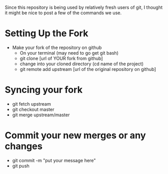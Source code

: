 Since this repository is being used by relatively fresh users of git, I thought it might be nice to post a few of the commands we use.

# Setting Up the Fork
* Make your fork of the repository on github
  - On your terminal (may need to go get git bash)
  - git clone [url of YOUR fork from github]
  - change into your cloned directory (cd name of the project)
  - git remote add upstream [url of the original repository on github]

# Syncing your fork
* git fetch upstream
* git checkout master
* git merge upstream/master

# Commit your new merges or any changes
* git commit -m "put your message here"
* git push
